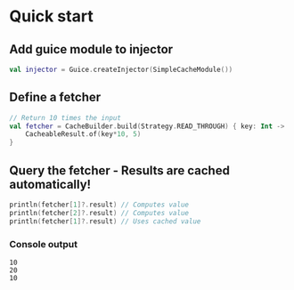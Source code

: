 # Quick start

## Add guice module to injector

```kotlin
val injector = Guice.createInjector(SimpleCacheModule())
```

## Define a fetcher

```kotlin
// Return 10 times the input
val fetcher = CacheBuilder.build(Strategy.READ_THROUGH) { key: Int ->
    CacheableResult.of(key*10, 5)
}
```

## Query the fetcher - Results are cached automatically!
```kotlin
println(fetcher[1]?.result) // Computes value
println(fetcher[2]?.result) // Computes value
println(fetcher[1]?.result) // Uses cached value
```

### Console output

```
10
20
10
```
